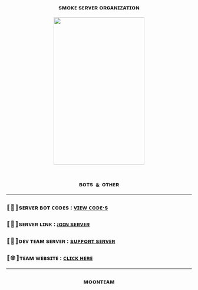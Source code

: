 ### <div align="center">sᴍᴏᴋᴇ sᴇʀᴠᴇʀ ᴏʀɢᴀɴɪᴢᴀᴛɪᴏɴ</div>  

<div align="center">
<img src="https://cdn.discordapp.com/attachments/865598508924796978/1084530448954306650/smoke_banner.gif" align="center" width="70%" height="400" />
</div><br/>


### <div align="center">ʙᴏᴛs ﹠ ᴏᴛʜᴇʀ</div> 

----

<h3 align="left">〚🤖〛sᴇʀᴠᴇʀ ʙᴏᴛ ᴄᴏᴅᴇs : <a href="https://github.com/orgs/Smoke-Community/repositories"> ᴠɪᴇᴡ ᴄᴏᴅᴇ·s</a></h3>
<h3 align="left">〚📌〛sᴇʀᴠᴇʀ ʟɪɴᴋ : <a href="https://discord.gg/smokee"> ᴊᴏɪɴ sᴇʀᴠᴇʀ</a></h3>
<h3 align="left">〚🔧〛ᴅᴇᴠ ᴛᴇᴀᴍ sᴇʀᴠᴇʀ : <a href="https://discord.gg/moonteam"> sᴜᴘᴘᴏʀᴛ sᴇʀᴠᴇʀ</a></h3>
<h3 align="left">〚🌐〛ᴛᴇᴀᴍ ᴡᴇʙsɪᴛᴇ  : <a href="https://moonteam.dev"> ᴄʟɪᴄᴋ ʜᴇʀᴇ</a></h3>

----

<h3 align="center">ᴍᴏᴏɴᴛᴇᴀᴍ</h3>
